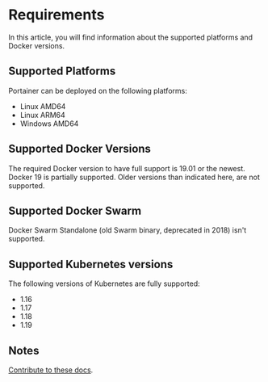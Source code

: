 # Requirements

In this article, you will find information about the supported platforms and Docker versions.

## Supported Platforms

Portainer can be deployed on the following platforms:

- Linux AMD64
- Linux ARM64
- Windows AMD64

## Supported Docker Versions

The required Docker version to have full support is 19.01 or the newest. Docker 19 is partially supported. Older versions than indicated here, are not supported.

## Supported Docker Swarm

Docker Swarm Standalone (old Swarm binary, deprecated in 2018) isn't supported. 

## Supported Kubernetes versions

The following versions of Kubernetes are fully supported:

- 1.16
- 1.17
- 1.18
- 1.19

## Notes

[Contribute to these docs](https://github.com/portainer/portainer-docs/blob/master/contributing.md).